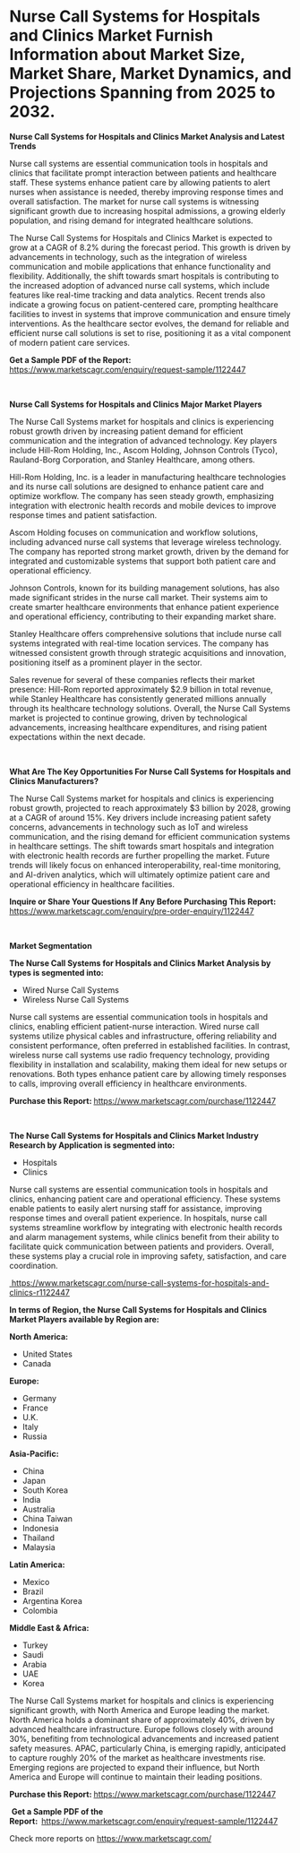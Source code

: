 <p><h1>Nurse Call Systems for Hospitals and Clinics Market Furnish Information about Market Size, Market Share, Market Dynamics, and Projections Spanning from 2025 to 2032.</h1></p><p><strong>Nurse Call Systems for Hospitals and Clinics Market Analysis and Latest Trends</strong></p>
<p><p>Nurse call systems are essential communication tools in hospitals and clinics that facilitate prompt interaction between patients and healthcare staff. These systems enhance patient care by allowing patients to alert nurses when assistance is needed, thereby improving response times and overall satisfaction. The market for nurse call systems is witnessing significant growth due to increasing hospital admissions, a growing elderly population, and rising demand for integrated healthcare solutions.</p><p>The Nurse Call Systems for Hospitals and Clinics Market is expected to grow at a CAGR of 8.2% during the forecast period. This growth is driven by advancements in technology, such as the integration of wireless communication and mobile applications that enhance functionality and flexibility. Additionally, the shift towards smart hospitals is contributing to the increased adoption of advanced nurse call systems, which include features like real-time tracking and data analytics. Recent trends also indicate a growing focus on patient-centered care, prompting healthcare facilities to invest in systems that improve communication and ensure timely interventions. As the healthcare sector evolves, the demand for reliable and efficient nurse call solutions is set to rise, positioning it as a vital component of modern patient care services.</p></p>
<p><strong>Get a Sample PDF of the Report:&nbsp;</strong> <a href="https://www.marketscagr.com/enquiry/request-sample/1122447?utm_campaign=2176&utm_medium=2&utm_source=Github&utm_content=ia&utm_term=05032025&utm_id=nurse-call-systems-for-hospitals-and-clinics">https://www.marketscagr.com/enquiry/request-sample/1122447</a></p>
<p>&nbsp;</p>
<p><strong>Nurse Call Systems for Hospitals and Clinics Major Market Players</strong></p>
<p><p>The Nurse Call Systems market for hospitals and clinics is experiencing robust growth driven by increasing patient demand for efficient communication and the integration of advanced technology. Key players include Hill-Rom Holding, Inc., Ascom Holding, Johnson Controls (Tyco), Rauland-Borg Corporation, and Stanley Healthcare, among others.</p><p>Hill-Rom Holding, Inc. is a leader in manufacturing healthcare technologies and its nurse call solutions are designed to enhance patient care and optimize workflow. The company has seen steady growth, emphasizing integration with electronic health records and mobile devices to improve response times and patient satisfaction.</p><p>Ascom Holding focuses on communication and workflow solutions, including advanced nurse call systems that leverage wireless technology. The company has reported strong market growth, driven by the demand for integrated and customizable systems that support both patient care and operational efficiency.</p><p>Johnson Controls, known for its building management solutions, has also made significant strides in the nurse call market. Their systems aim to create smarter healthcare environments that enhance patient experience and operational efficiency, contributing to their expanding market share.</p><p>Stanley Healthcare offers comprehensive solutions that include nurse call systems integrated with real-time location services. The company has witnessed consistent growth through strategic acquisitions and innovation, positioning itself as a prominent player in the sector.</p><p>Sales revenue for several of these companies reflects their market presence: Hill-Rom reported approximately $2.9 billion in total revenue, while Stanley Healthcare has consistently generated millions annually through its healthcare technology solutions. Overall, the Nurse Call Systems market is projected to continue growing, driven by technological advancements, increasing healthcare expenditures, and rising patient expectations within the next decade.</p></p>
<p>&nbsp;</p>
<p><strong>What Are The Key Opportunities For Nurse Call Systems for Hospitals and Clinics Manufacturers?</strong></p>
<p><p>The Nurse Call Systems market for hospitals and clinics is experiencing robust growth, projected to reach approximately $3 billion by 2028, growing at a CAGR of around 15%. Key drivers include increasing patient safety concerns, advancements in technology such as IoT and wireless communication, and the rising demand for efficient communication systems in healthcare settings. The shift towards smart hospitals and integration with electronic health records are further propelling the market. Future trends will likely focus on enhanced interoperability, real-time monitoring, and AI-driven analytics, which will ultimately optimize patient care and operational efficiency in healthcare facilities.</p></p>
<p><strong>Inquire or Share Your Questions If Any Before Purchasing This Report:</strong> <a href="https://www.marketscagr.com/enquiry/pre-order-enquiry/1122447?utm_campaign=2176&utm_medium=2&utm_source=Github&utm_content=ia&utm_term=05032025&utm_id=nurse-call-systems-for-hospitals-and-clinics">https://www.marketscagr.com/enquiry/pre-order-enquiry/1122447</a></p>
<p>&nbsp;</p>
<p><strong>Market Segmentation</strong></p>
<p><strong>The Nurse Call Systems for Hospitals and Clinics Market Analysis by types is segmented into:</strong></p>
<p><ul><li>Wired Nurse Call Systems</li><li>Wireless Nurse Call Systems</li></ul></p>
<p><p>Nurse call systems are essential communication tools in hospitals and clinics, enabling efficient patient-nurse interaction. Wired nurse call systems utilize physical cables and infrastructure, offering reliability and consistent performance, often preferred in established facilities. In contrast, wireless nurse call systems use radio frequency technology, providing flexibility in installation and scalability, making them ideal for new setups or renovations. Both types enhance patient care by allowing timely responses to calls, improving overall efficiency in healthcare environments.</p></p>
<p><strong>Purchase this Report:&nbsp;</strong><a href="https://www.marketscagr.com/purchase/1122447?utm_campaign=2176&utm_medium=2&utm_source=Github&utm_content=ia&utm_term=05032025&utm_id=nurse-call-systems-for-hospitals-and-clinics">https://www.marketscagr.com/purchase/1122447</a></p>
<p>&nbsp;</p>
<p><strong>The Nurse Call Systems for Hospitals and Clinics Market Industry Research by Application is segmented into:</strong></p>
<p><ul><li>Hospitals</li><li>Clinics</li></ul></p>
<p><p>Nurse call systems are essential communication tools in hospitals and clinics, enhancing patient care and operational efficiency. These systems enable patients to easily alert nursing staff for assistance, improving response times and overall patient experience. In hospitals, nurse call systems streamline workflow by integrating with electronic health records and alarm management systems, while clinics benefit from their ability to facilitate quick communication between patients and providers. Overall, these systems play a crucial role in improving safety, satisfaction, and care coordination.</p></p>
<p><a href="https://www.marketscagr.com/nurse-call-systems-for-hospitals-and-clinics-r1122447?utm_campaign=2176&utm_medium=2&utm_source=Github&utm_content=ia&utm_term=05032025&utm_id=nurse-call-systems-for-hospitals-and-clinics">&nbsp;https://www.marketscagr.com/nurse-call-systems-for-hospitals-and-clinics-r1122447</a></p>
<p><strong>In terms of Region, the Nurse Call Systems for Hospitals and Clinics Market Players available by Region are:</strong></p>
<p>
    <p> <strong> North America: </strong>
        <ul>
            <li>United States</li>
            <li>Canada</li>
        </ul>
        </p> 
    <p> <strong> Europe: </strong>
        <ul>
            <li>Germany</li>
            <li>France</li>
            <li>U.K.</li>
            <li>Italy</li>
            <li>Russia</li>
        </ul>
        </p> 
    <p> <strong> Asia-Pacific: </strong>
        <ul>
            <li>China</li>
            <li>Japan</li>
            <li>South Korea</li>
            <li>India</li>
            <li>Australia</li>
            <li>China Taiwan</li>
            <li>Indonesia</li>
            <li>Thailand</li>
            <li>Malaysia</li>
        </ul>
        </p> 
    <p> <strong> Latin America: </strong>
        <ul>
            <li>Mexico</li>
            <li>Brazil</li>
            <li>Argentina Korea</li>
            <li>Colombia</li>
        </ul>
        </p> 
    <p> <strong> Middle East & Africa: </strong>
        <ul>
            <li>Turkey</li>
            <li>Saudi</li>
            <li>Arabia</li>
            <li>UAE</li>
            <li>Korea</li>
        </ul>
    </p>
    </p>
<p><p>The Nurse Call Systems market for hospitals and clinics is experiencing significant growth, with North America and Europe leading the market. North America holds a dominant share of approximately 40%, driven by advanced healthcare infrastructure. Europe follows closely with around 30%, benefiting from technological advancements and increased patient safety measures. APAC, particularly China, is emerging rapidly, anticipated to capture roughly 20% of the market as healthcare investments rise. Emerging regions are projected to expand their influence, but North America and Europe will continue to maintain their leading positions.</p></p>
<p><strong>Purchase this Report: </strong><a href="https://www.marketscagr.com/purchase/1122447?utm_campaign=2176&utm_medium=2&utm_source=Github&utm_content=ia&utm_term=05032025&utm_id=nurse-call-systems-for-hospitals-and-clinics">https://www.marketscagr.com/purchase/1122447</a></p>
<p>&nbsp;<strong>Get a Sample PDF of the Report:&nbsp;&nbsp;</strong><a href="https://www.marketscagr.com/enquiry/request-sample/1122447?utm_campaign=2176&utm_medium=2&utm_source=Github&utm_content=ia&utm_term=05032025&utm_id=nurse-call-systems-for-hospitals-and-clinics">https://www.marketscagr.com/enquiry/request-sample/1122447</a></p>
<p><strong></strong></p>
<p>Check more reports on <a href="https://www.marketscagr.com/?utm_campaign=2176&utm_medium=2&utm_source=Github&utm_content=ia&utm_term=05032025&utm_id=nurse-call-systems-for-hospitals-and-clinics">https://www.marketscagr.com/</a></p>